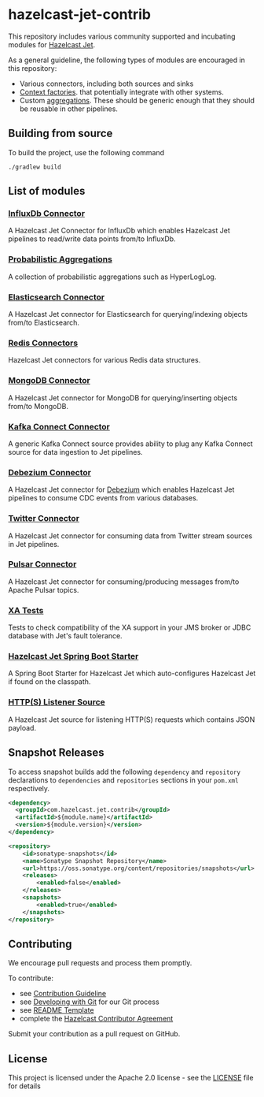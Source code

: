 # hazelcast-jet-contrib

This repository includes various community supported and incubating 
modules for [Hazelcast Jet](https://github.com/hazelcast/hazelcast-jet).

As a general guideline, the following types of modules are encouraged
in this repository:

* Various connectors, including both sources and sinks
* [Context factories](https://docs.hazelcast.org/docs/jet/3.0/javadoc/com/hazelcast/jet/pipeline/ContextFactory.html).
that potentially integrate with other systems.
* Custom [aggregations](https://docs.hazelcast.org/docs/jet/3.0/javadoc/com/hazelcast/jet/aggregate/AggregateOperation.html).
These should be generic enough that they should be reusable in other
 pipelines.

## Building from source

To build the project, use the following command

```
./gradlew build
```

## List of modules

### [InfluxDb Connector](influxdb) 

A Hazelcast Jet Connector for InfluxDb which enables Hazelcast Jet
pipelines to read/write data points from/to InfluxDb.

### [Probabilistic Aggregations](probabilistic) 

A collection of probabilistic aggregations such as HyperLogLog.

### [Elasticsearch Connector](elasticsearch) 

A Hazelcast Jet connector for Elasticsearch for querying/indexing objects
from/to Elasticsearch.

### [Redis Connectors](redis)

Hazelcast Jet connectors for various Redis data structures.

### [MongoDB Connector](mongodb) 

A Hazelcast Jet connector for MongoDB for querying/inserting objects
from/to MongoDB.

### [Kafka Connect Connector](kafka-connect) 

A generic Kafka Connect source provides ability to plug any Kafka
Connect source for data ingestion to Jet pipelines.

### [Debezium Connector](debezium) 

A Hazelcast Jet connector for [Debezium](https://debezium.io/) which
enables Hazelcast Jet pipelines to consume CDC events from various databases.


### [Twitter Connector](twitter) 

A Hazelcast Jet connector for consuming data from Twitter stream 
sources in Jet pipelines.

### [Pulsar Connector](pulsar) 

A Hazelcast Jet connector for consuming/producing messages from/to Apache Pulsar topics.

### [XA Tests](xa-test)

Tests to check compatibility of the XA support in your JMS broker or
JDBC database with Jet's fault tolerance.

### [Hazelcast Jet Spring Boot Starter](hazelcast-jet-spring-boot-starter)

A Spring Boot Starter for Hazelcast Jet which auto-configures Hazelcast
Jet if found on the classpath.

### [HTTP(S) Listener Source](http) 

A Hazelcast Jet source for listening HTTP(S) requests which contains JSON payload.


## Snapshot Releases

To access snapshot builds add the following `dependency` and 
`repository` declarations to `dependencies` and `repositories` sections
in your `pom.xml` respectively.
              
```xml
<dependency>
  <groupId>com.hazelcast.jet.contrib</groupId>
  <artifactId>${module.name}</artifactId>
  <version>${module.version}</version>
</dependency>
```

```xml
<repository>
    <id>sonatype-snapshots</id>
    <name>Sonatype Snapshot Repository</name>
    <url>https://oss.sonatype.org/content/repositories/snapshots</url>
    <releases>
        <enabled>false</enabled>
    </releases>
    <snapshots>
        <enabled>true</enabled>
    </snapshots>
</repository>
````

## Contributing

We encourage pull requests and process them promptly.

To contribute:

* see [Contribution Guideline](https://github.com/hazelcast/hazelcast-jet-contrib/blob/master/CONTRIBUTING.md)
* see [Developing with Git](https://hazelcast.atlassian.net/wiki/display/COM/Developing+with+Git) for our Git process
* see [README Template](https://github.com/hazelcast/hazelcast-jet-contrib/blob/master/templates/README.template.md)
* complete the [Hazelcast Contributor Agreement](https://hazelcast.atlassian.net/wiki/display/COM/Hazelcast+Contributor+Agreement)

Submit your contribution as a pull request on GitHub. 

## License

This project is licensed under the Apache 2.0 license - see the
[LICENSE](LICENSE) file for details
